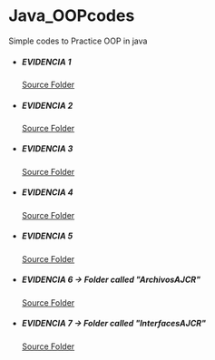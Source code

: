 # Java_OOPcodes
Simple codes to Practice OOP in java

* ##### EVIDENCIA 1
  [Source Folder](https://github.com/ArmandoDLaRosa/Java_OOPcodes/tree/main/Evidencia_1/src/evidencia_1)
  
* ##### EVIDENCIA 2
  [Source Folder](https://github.com/ArmandoDLaRosa/Java_OOPcodes/tree/main/Evidencia_2/src/evidencia_2)

* ##### EVIDENCIA 3
  [Source Folder](https://github.com/ArmandoDLaRosa/Java_OOPcodes/tree/main/Evidencia_3/src/evidencia_3)

* ##### EVIDENCIA 4
  [Source Folder](https://github.com/ArmandoDLaRosa/Java_OOPcodes/tree/main/Evidencia_4/src/evidencia_4)

* ##### EVIDENCIA 5
  [Source Folder](https://github.com/ArmandoDLaRosa/Java_OOPcodes/tree/main/Evidencia_5/src/evidencia_05)

* ##### EVIDENCIA 6 → Folder called "ArchivosAJCR"
  [Source Folder](https://github.com/ArmandoDLaRosa/Java_OOPcodes/tree/main/ArchivosAJCR/src/archivosajcr)

* ##### EVIDENCIA 7 → Folder called "InterfacesAJCR"
  [Source Folder](https://github.com/ArmandoDLaRosa/Java_OOPcodes/tree/main/InterfacesAJCR/src/interfacesajcr)

